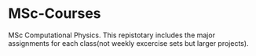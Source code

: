 # MSc-Courses
MSc Computational Physics.
This repistotary includes the major assignments for each class(not weekly excercise sets but larger projects).
